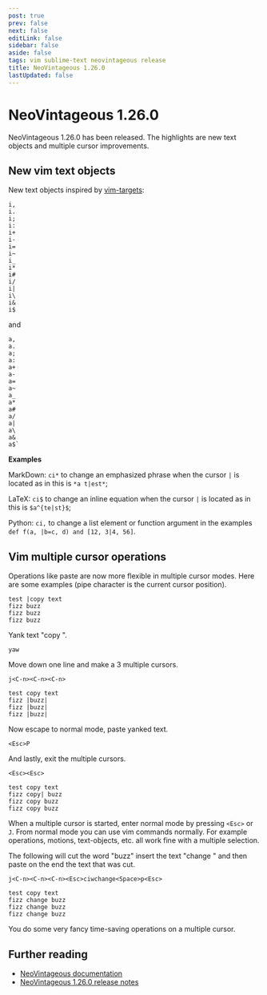 ```yaml
---
post: true
prev: false
next: false
editLink: false
sidebar: false
aside: false
tags: vim sublime-text neovintageous release
title: NeoVintageous 1.26.0
lastUpdated: false
---
```


# NeoVintageous 1.26.0

NeoVintageous 1.26.0 has been released.  The highlights are new text objects and multiple cursor improvements.

## New vim text objects

New text objects inspired by [vim-targets](https://github.com/NeoVintageous/NeoVintageous/issues/781):

```
i,
i.
i;
i:
i+
i-
i=
i~
i_
i*
i#
i/
i|
i\
i&
i$
```

and

```
a,
a.
a;
a:
a+
a-
a=
a~
a_
a*
a#
a/
a|
a\
a&
a$`
```

**Examples**

MarkDown: `ci*` to change an emphasized phrase when the cursor `|` is located as in this is `*a t|est*`;

LaTeX: `ci$` to change an inline equation when the cursor `|` is located as in this is `$a^{te|st}$`;

Python: `ci,` to change a list element or function argument in the examples `def f(a, |b=c, d) and [12, 3|4, 56]`.

## Vim multiple cursor operations

Operations like paste are now more flexible in multiple cursor modes.  Here are some examples (pipe character is the current cursor position).

```
test |copy text
fizz buzz
fizz buzz
fizz buzz
```

Yank text "copy ".

```vim
yaw
```

Move down one line and make a 3 multiple cursors.

```vim
j<C-n><C-n><C-n>
```

```
test copy text
fizz |buzz|
fizz |buzz|
fizz |buzz|
```

Now escape to normal mode, paste yanked text.

```vim
<Esc>P
```

And lastly, exit the multiple cursors.

```vim
<Esc><Esc>
```

```
test copy text
fizz copy| buzz
fizz copy buzz
fizz copy buzz
```

When a multiple cursor is started, enter normal mode by pressing `<Esc>` or `J`.  From normal mode you can use vim commands normally.  For example operations, motions, text-objects, etc. all work fine with a multiple selection.

The following will cut the word "buzz" insert the text "change " and then paste on the end the text that was cut.

`j<C-n><C-n><C-n><Esc>ciwchange<Space>p<Esc>`

```
test copy text
fizz change buzz
fizz change buzz
fizz change buzz
```

You do some very fancy time-saving operations on a multiple cursor.

## Further reading

* [NeoVintageous documentation](https://neovintageous.github.io/)
* [NeoVintageous 1.26.0 release notes](https://github.com/NeoVintageous/NeoVintageous/releases/tag/1.26.0)

